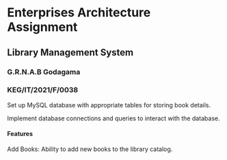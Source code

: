 #  Enterprises Architecture Assignment

## Library Management System

### G.R.N.A.B Godagama
### KEG/IT/2021/F/0038
Set up MySQL database with appropriate tables for storing book details.

Implement database connections and queries to interact with the database.

#### Features

Add Books: Ability to add new books to the library catalog.


